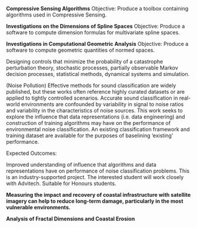 **Compressive Sensing Algorithms**
	Objective: Produce a toolbox containing algorithms used in Compressive Sensing.

**Investigations on the Dimensions of Spline Spaces**
	Objective: Produce a software to compute dimension formulas for multivariate spline spaces.

**Investigations in Computational Geometric Analysis**
	Objective: Produce a software to compute geometric quantities of normed spaces.



Designing controls that minimize the probability of a catastrophe
	perturbation theory, stochastic processes, partially observable Markov decision processes, statistical methods, dynamical systems and simulation.


(Noise Pollution)
Effective methods for sound classification are widely published, but these works often reference highly curated datasets or are applied to tightly controlled scenarios. Accurate sound classification in real-world environments are confounded by variability in signal to noise ratios and variability in the characteristics of noise sources. This work seeks to explore the influence that data representations (i.e. data engineering) and construction of training algorithms may have on the performance of environmental noise classification. An existing classification framework and training dataset are available for the purposes of baselining ‘existing’ performance.

Expected Outcomes:

Improved understanding of influence that algorithms and data representations have on performance of noise classification problems. This is an industry-supported project. The interested student will work closely with Advitech. Suitable for Honours students.


**Measuring the impact and recovery of coastal infrastructure with satellite imagery can help to reduce long-term damage, particularly in the most vulnerable environments.**

**Analysis of Fractal Dimensions and Coastal Erosion**